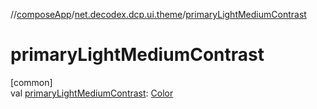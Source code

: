 //[composeApp](../../index.md)/[net.decodex.dcp.ui.theme](index.md)/[primaryLightMediumContrast](primary-light-medium-contrast.md)

# primaryLightMediumContrast

[common]\
val [primaryLightMediumContrast](primary-light-medium-contrast.md): [Color](https://developer.android.com/reference/kotlin/androidx/compose/ui/graphics/Color.html)
